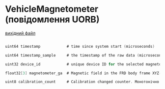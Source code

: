 # VehicleMagnetometer (повідомлення UORB)



[вихідний файл](https://github.com/PX4/PX4-Autopilot/blob/release/1.15/msg/VehicleMagnetometer.msg)

```c

uint64 timestamp            # time since system start (microseconds)

uint64 timestamp_sample     # the timestamp of the raw data (microseconds)

uint32 device_id            # unique device ID for the selected magnetometer

float32[3] magnetometer_ga  # Magnetic field in the FRD body frame XYZ-axis in Gauss

uint8 calibration_count     # Calibration changed counter. Монотонічно збільшується, коли змінюється калібрування .

```

